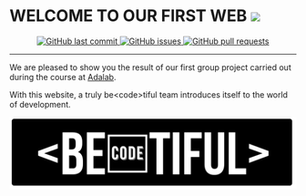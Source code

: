 # WELCOME TO OUR FIRST WEB    ![](https://github.com/cvcastano/my-web/blob/master/images/readme_cat.gif)      
     
<p align="center">
    <a href="https://github.com/Adalab/project-promo-l-module-1-team-8/commits/master">
    <img src="https://img.shields.io/github/last-commit/Adalab/project-promo-l-module-1-team-8.svg?style=flat-square&logo=github&logoColor=aqua"
         alt="GitHub last commit"/>
           </a>
    <a href="https://github.com/Adalab/project-promo-l-module-1-team-8/issues"> 
    <img src="https://img.shields.io/github/issues-raw/Adalab/project-promo-l-module-1-team-8.svg?style=flat-square&logo=github&logoColor=aqua"
         alt="GitHub issues"/>
         </a>
    <a href="https://github.com/Adalab/project-promo-l-module-1-team-8/pulls"/>
    <img src="https://img.shields.io/github/issues-pr-raw/ArmynC/ArminC-AutoExec.svg?style=flat-square&logo=github&logoColor=aqua"
         alt="GitHub pull requests"/>
           </a>
</p>    
        
---   

We are pleased to show you the result of our first group project carried out during the course at [Adalab](https://adalab.es).  

With this website, a truly be&lt;code&gt;tiful team introduces itself to the world of development.





![](https://github.com/Adalab/project-promo-l-module-1-team-8/blob/master/src/images/logo_readme.png)  
